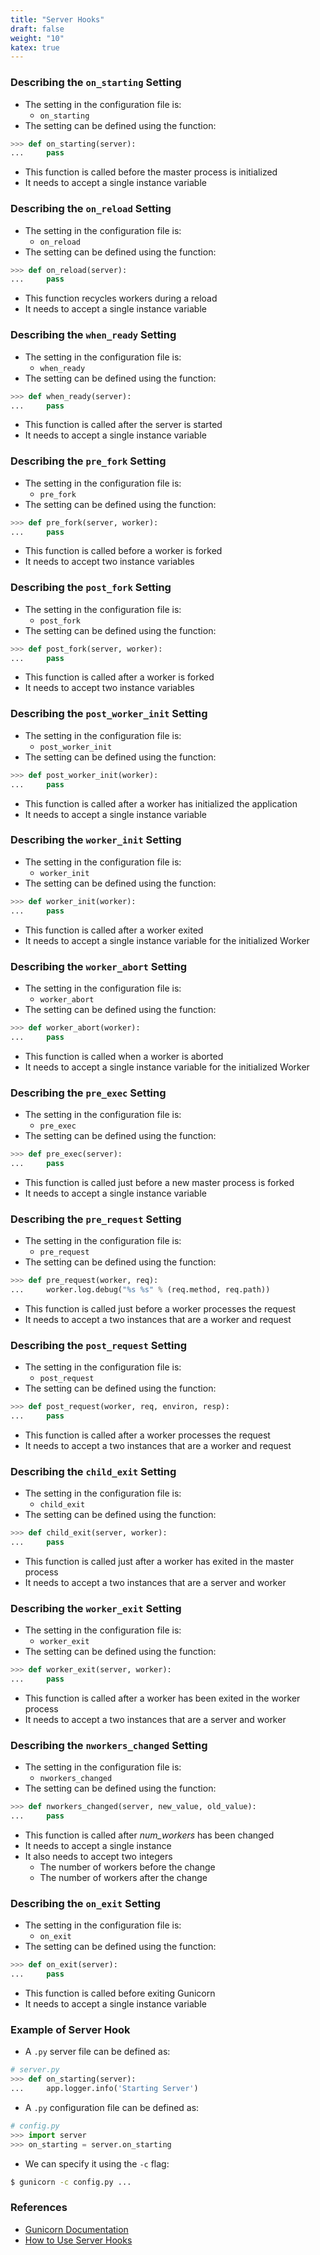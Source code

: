 ```yaml
---
title: "Server Hooks"
draft: false
weight: "10"
katex: true
---
```


### Describing the `on_starting` Setting
- The setting in the configuration file is:
	- `on_starting`
-  The setting can be defined using the function:

```python
>>> def on_starting(server):
...     pass
```

- This function is called before the master process is initialized
- It needs to accept a single instance variable

### Describing the `on_reload` Setting
- The setting in the configuration file is:
	- `on_reload`
-  The setting can be defined using the function:

```python
>>> def on_reload(server):
...     pass
```

- This function recycles workers during a reload
- It needs to accept a single instance variable 

### Describing the `when_ready` Setting
- The setting in the configuration file is:
	- `when_ready`
-  The setting can be defined using the function:

```python
>>> def when_ready(server):
...     pass
```

- This function is called after the server is started
- It needs to accept a single instance variable 

### Describing the `pre_fork` Setting
- The setting in the configuration file is:
	- `pre_fork`
-  The setting can be defined using the function:

```python
>>> def pre_fork(server, worker):
...     pass
```

- This function is called before a worker is forked
- It needs to accept two instance variables

### Describing the `post_fork` Setting
- The setting in the configuration file is:
	- `post_fork`
-  The setting can be defined using the function:

```python
>>> def post_fork(server, worker):
...     pass
```

- This function is called after a worker is forked
- It needs to accept two instance variables

### Describing the `post_worker_init` Setting
- The setting in the configuration file is:
	- `post_worker_init`
-  The setting can be defined using the function:

```python
>>> def post_worker_init(worker):
...     pass
```

- This function is called after a worker has initialized the application
- It needs to accept a single instance variable

### Describing the `worker_init` Setting
- The setting in the configuration file is:
	- `worker_init`
-  The setting can be defined using the function:

```python
>>> def worker_init(worker):
...     pass
```

- This function is called after a worker exited
- It needs to accept a single instance variable for the initialized Worker

### Describing the `worker_abort` Setting
- The setting in the configuration file is:
	- `worker_abort`
-  The setting can be defined using the function:

```python
>>> def worker_abort(worker):
...     pass
```

- This function is called when a worker is aborted
- It needs to accept a single instance variable for the initialized Worker

### Describing the `pre_exec` Setting
- The setting in the configuration file is:
	- `pre_exec`
-  The setting can be defined using the function:

```python
>>> def pre_exec(server):
...     pass
```

- This function is called just before a new master process is forked
- It needs to accept a single instance variable

### Describing the `pre_request` Setting
- The setting in the configuration file is:
	- `pre_request`
-  The setting can be defined using the function:

```python
>>> def pre_request(worker, req):
...     worker.log.debug("%s %s" % (req.method, req.path))
```

- This function is called just before a worker processes the request
- It needs to accept a two instances that are a worker and request

### Describing the `post_request` Setting
- The setting in the configuration file is:
	- `post_request`
-  The setting can be defined using the function:

```python
>>> def post_request(worker, req, environ, resp):
...     pass
```

- This function is called after a worker processes the request
- It needs to accept a two instances that are a worker and request

### Describing the `child_exit` Setting
- The setting in the configuration file is:
	- `child_exit`
-  The setting can be defined using the function:

```python
>>> def child_exit(server, worker):
...     pass
```

- This function is called just after a worker has exited in the master process
- It needs to accept a two instances that are a server and worker

### Describing the `worker_exit` Setting
- The setting in the configuration file is:
	- `worker_exit`
-  The setting can be defined using the function:

```python
>>> def worker_exit(server, worker):
...     pass
```

- This function is called after a worker has been exited in the worker process
- It needs to accept a two instances that are a server and worker

### Describing the `nworkers_changed` Setting
- The setting in the configuration file is:
	- `nworkers_changed`
-  The setting can be defined using the function:

```python
>>> def nworkers_changed(server, new_value, old_value):
...     pass
```

- This function is called after *num_workers* has been changed
- It needs to accept a single instance
- It also needs to accept two integers
	- The number of workers before the change
	- The number of workers after the change

### Describing the `on_exit` Setting
- The setting in the configuration file is:
	- `on_exit`
-  The setting can be defined using the function:

```python
>>> def on_exit(server):
...     pass
```

- This function is called before exiting Gunicorn
- It needs to accept a single instance variable

### Example of Server Hook
- A `.py` server file can be defined as:

```python
# server.py
>>> def on_starting(server):
...     app.logger.info('Starting Server')
```

- A `.py` configuration file can be defined as:

```python
# config.py
>>> import server
>>> on_starting = server.on_starting
```

- We can specify it using the `-c` flag:

```sh
$ gunicorn -c config.py ...
```

### References
- [Gunicorn Documentation](https://docs.gunicorn.org/en/stable/settings.html#server-hooks)
- [How to Use Server Hooks](https://github.com/benoitc/gunicorn/issues/2136#issuecomment-542907480)
